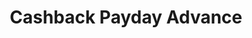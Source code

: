 ---
title: Cashback Payday Advance
slug: cashback-payday-advance
updated-on: '2024-05-30T13:44:31.749Z'
created-on: '2024-05-30T13:41:46.671Z'
published-on: '2024-05-30T13:54:32.469Z'
f_city-state-2:
- cms/city/redlands-ca.md
- cms/city/chino-ca.md
- cms/city/cucamonga-ca.md
- cms/city/indio-ca.md
- cms/city/anaheim-ca.md
- cms/city/orange-ca.md
- cms/city/riverside-ca.md
- cms/city/cathedral-city-ca.md
- cms/city/san-bernardino-ca.md
f_locations:
- cms/payday-loan/cashback-payday-advance-9072.md
- cms/payday-loan/cashback-payday-advance-9073.md
- cms/payday-loan/cashback-payday-advance-9074.md
- cms/payday-loan/cashback-payday-advance-9075.md
- cms/payday-loan/cashback-payday-advance-9076.md
- cms/payday-loan/cashback-payday-advance-9077.md
- cms/payday-loan/cashback-payday-advance-9078.md
- cms/payday-loan/cashback-payday-advance-9079.md
- cms/payday-loan/cashback-payday-advance-9080.md
- cms/payday-loan/cashback-payday-advance-9081.md
f_states:
- cms/state/california.md
layout: '[company].html'
tags: company
---